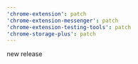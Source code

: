 ```yaml
---
'chrome-extension': patch
'chrome-extension-messenger': patch
'chrome-extension-testing-tools': patch
'chrome-storage-plus': patch
---
```


new release
